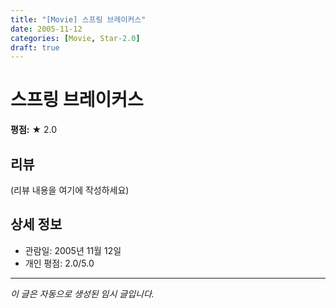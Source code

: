 ```yaml
---
title: "[Movie] 스프링 브레이커스"
date: 2005-11-12
categories: [Movie, Star-2.0]
draft: true
---
```


# 스프링 브레이커스

**평점:** ★ 2.0

## 리뷰

(리뷰 내용을 여기에 작성하세요)

## 상세 정보

- 관람일: 2005년 11월 12일
- 개인 평점: 2.0/5.0

---

*이 글은 자동으로 생성된 임시 글입니다.*
